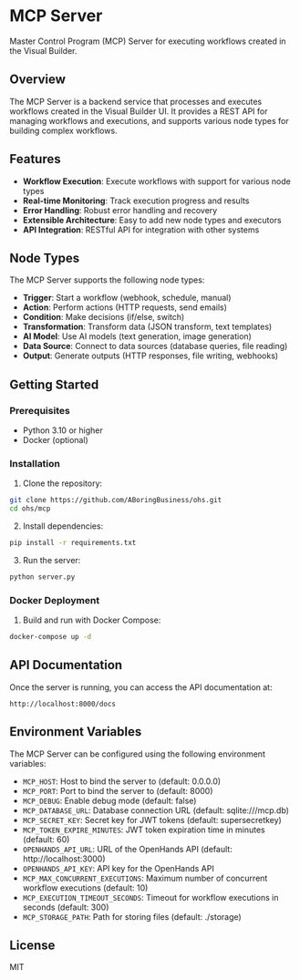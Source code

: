 # MCP Server

Master Control Program (MCP) Server for executing workflows created in the Visual Builder.

## Overview

The MCP Server is a backend service that processes and executes workflows created in the Visual Builder UI. It provides a REST API for managing workflows and executions, and supports various node types for building complex workflows.

## Features

- **Workflow Execution**: Execute workflows with support for various node types
- **Real-time Monitoring**: Track execution progress and results
- **Error Handling**: Robust error handling and recovery
- **Extensible Architecture**: Easy to add new node types and executors
- **API Integration**: RESTful API for integration with other systems

## Node Types

The MCP Server supports the following node types:

- **Trigger**: Start a workflow (webhook, schedule, manual)
- **Action**: Perform actions (HTTP requests, send emails)
- **Condition**: Make decisions (if/else, switch)
- **Transformation**: Transform data (JSON transform, text templates)
- **AI Model**: Use AI models (text generation, image generation)
- **Data Source**: Connect to data sources (database queries, file reading)
- **Output**: Generate outputs (HTTP responses, file writing, webhooks)

## Getting Started

### Prerequisites

- Python 3.10 or higher
- Docker (optional)

### Installation

1. Clone the repository:

```bash
git clone https://github.com/ABoringBusiness/ohs.git
cd ohs/mcp
```

2. Install dependencies:

```bash
pip install -r requirements.txt
```

3. Run the server:

```bash
python server.py
```

### Docker Deployment

1. Build and run with Docker Compose:

```bash
docker-compose up -d
```

## API Documentation

Once the server is running, you can access the API documentation at:

```
http://localhost:8000/docs
```

## Environment Variables

The MCP Server can be configured using the following environment variables:

- `MCP_HOST`: Host to bind the server to (default: 0.0.0.0)
- `MCP_PORT`: Port to bind the server to (default: 8000)
- `MCP_DEBUG`: Enable debug mode (default: false)
- `MCP_DATABASE_URL`: Database connection URL (default: sqlite:///mcp.db)
- `MCP_SECRET_KEY`: Secret key for JWT tokens (default: supersecretkey)
- `MCP_TOKEN_EXPIRE_MINUTES`: JWT token expiration time in minutes (default: 60)
- `OPENHANDS_API_URL`: URL of the OpenHands API (default: http://localhost:3000)
- `OPENHANDS_API_KEY`: API key for the OpenHands API
- `MCP_MAX_CONCURRENT_EXECUTIONS`: Maximum number of concurrent workflow executions (default: 10)
- `MCP_EXECUTION_TIMEOUT_SECONDS`: Timeout for workflow executions in seconds (default: 300)
- `MCP_STORAGE_PATH`: Path for storing files (default: ./storage)

## License

MIT